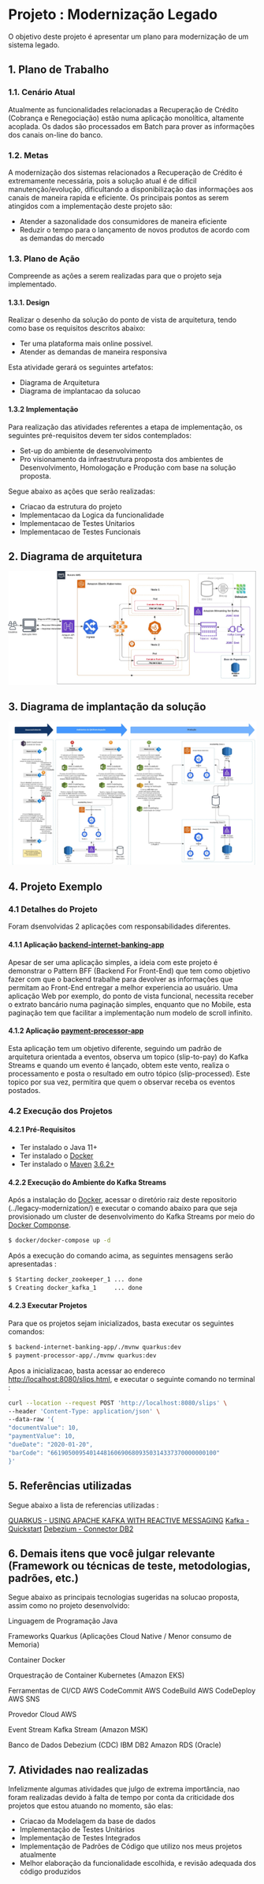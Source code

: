 # Projeto : Modernização Legado

O objetivo deste projeto é apresentar um plano para modernização de um sistema legado.

## 1. Plano de Trabalho

### 1.1. Cenário Atual

 Atualmente as funcionalidades relacionadas a Recuperação de Crédito (Cobrança e Renegociação) estão
 numa aplicação monolítica, altamente acoplada. Os dados são processados em Batch para prover as informações 
 dos canais on-line do banco.

### 1.2. Metas

A modernização dos sistemas relacionados a Recuperação de Crédito é extremamente necessária, pois a 
solução atual é de difícil manutenção/evolução, dificultando a disponibilização das informações aos 
canais de maneira rapida e eficiente. Os principais pontos as serem atingidos com a implementação 
deste projeto são:

- Atender a sazonalidade dos consumidores de maneira eficiente
- Reduzir o tempo para o lançamento de novos produtos de acordo com as demandas do mercado

### 1.3. Plano de Ação

Compreende as ações a serem realizadas para que o projeto seja implementado. 

#### 1.3.1. Design

Realizar o desenho da solução do ponto de vista de arquitetura, tendo como base os requisitos descritos abaixo:

- Ter uma plataforma mais online possivel.
- Atender as demandas de maneira responsiva

Esta atividade gerará os seguintes artefatos: 

- Diagrama de Arquitetura
- Diagrama de implantacao da solucao

#### 1.3.2 Implementação

Para realização das atividades referentes a etapa de implementação, os seguintes pré-requisitos devem 
ter sidos contemplados:

- Set-up do ambiente de desenvolvimento
- Pro visionamento da infraestrutura proposta dos ambientes de Desenvolvimento, Homologação e Produção com base na solução proposta.

Segue abaixo as ações que serão realizadas:

- Criacao da estrutura do projeto
- Implementacao da Logica da funcionalidade 
- Implementacao de Testes Unitarios
- Implementacao de Testes Funcionais

## 2. Diagrama de arquitetura

<p align="center" >
<img src="https://github.com/ads1986/legacy-modernization/blob/main/artifacts/diagrama-arquitetura.jpeg"/>
</p>

## 3. Diagrama de implantação da solução

<p align="center" >
<img src="https://github.com/ads1986/legacy-modernization/blob/main/artifacts/diagrama-implantacao.jpeg"/>
</p>

## 4. Projeto Exemplo

### 4.1 Detalhes do Projeto

Foram dsenvolvidas 2 aplicações com responsabilidades diferentes.

#### 4.1.1 Aplicação [backend-internet-banking-app](https://github.com/ads1986/legacy-modernization/tree/main/backend-internet-banking-app)

Apesar de ser uma aplicação simples, a ideia com este projeto é demonstrar o Pattern BFF (Backend For Front-End) que tem como objetivo fazer com que o backend 
trabalhe para devolver as informações que permitam ao Front-End entregar a melhor experiencia ao usuário. Uma aplicação Web por exemplo, do ponto de vista funcional, 
necessita receber o extrato bancário numa paginação simples, enquanto que no Mobile, esta paginação tem que facilitar a implementação num modelo de scroll infinito.

#### 4.1.2 Aplicação [payment-processor-app](https://github.com/ads1986/legacy-modernization/tree/main/payment-processor-app)

Esta aplicação tem um objetivo diferente, seguindo um padrão de arquitetura orientada a eventos, observa um topico (slip-to-pay) do Kafka Streams e quando
um evento é lançado, obtem este vento, realiza o processamento e posta o resultado em outro tópico (slip-processed). Este topico por sua vez, permitira que quem o observar
receba os eventos postados.

### 4.2 Execução dos Projetos

#### 4.2.1 Pré-Requisitos

- Ter instalado o Java 11+
- Ter instalado o [Docker](https://docs.docker.com/get-docker/)
- Ter instalado o [Maven](https://maven.apache.org/) [3.6.2+](https://maven.apache.org/download.cgi)

#### 4.2.2 Execução do Ambiente do Kafka Streams

Após a instalação do [Docker](https://docs.docker.com/get-docker/), acessar o diretório raiz deste repositorio (../legacy-modernization/) e executar o comando abaixo para que seja provisionado 
um cluster de desenvolvimento do Kafka Streams por meio do [Docker Componse](https://docs.docker.com/compose/).

```sh
$ docker/docker-compose up -d
```

Após a execução do comando acima, as seguintes mensagens serão apresentadas :

```sh
$ Starting docker_zookeeper_1 ... done
$ Creating docker_kafka_1     ... done
```

#### 4.2.3 Executar Projetos

Para que os projetos sejam inicializados, basta executar os seguintes comandos:

```sh
$ backend-internet-banking-app/./mvnw quarkus:dev
$ payment-processor-app/./mvnw quarkus:dev
```

Apos a inicializacao, basta acessar ao endereco [http://localhost:8080/slips.html](http://localhost:8080/slips.html), e executar 
o seguinte comando no terminal :

```sh
curl --location --request POST 'http://localhost:8080/slips' \
--header 'Content-Type: application/json' \
--data-raw '{
"documentValue": 10,
"paymentValue": 10,
"dueDate": "2020-01-20",
"barCode": "66190500954014481606906809350314337370000000100"
}'
```

## 5. Referências utilizadas

Segue abaixo a lista de referencias utilizadas :

[QUARKUS - USING APACHE KAFKA WITH REACTIVE MESSAGING](https://quarkus.io/guides/kafka)
[Kafka - Quickstart](https://kafka.apache.org/quickstart)
[Debezium - Connector DB2](https://debezium.io/documentation/reference/connectors/db2.html)

## 6. Demais itens que você julgar relevante (Framework ou técnicas de teste, metodologias, padrões, etc.)

Segue abaixo as principais tecnologias sugeridas na solucao proposta, assim como no projeto desenvolvido:

Linguagem de Programação
  Java

Frameworks
  Quarkus (Aplicações Cloud Native / Menor consumo de Memoria)

Container
  Docker

Orquestração de Container
  Kubernetes (Amazon EKS)

Ferramentas de CI/CD
  AWS CodeCommit
  AWS CodeBuild
  AWS CodeDeploy
  AWS SNS

Provedor Cloud
  AWS

Event Stream
  Kafka Stream (Amazon MSK)

Banco de Dados
  Debezium (CDC)
  IBM DB2
  Amazon RDS (Oracle)

## 7. Atividades nao realizadas

Infelizmente algumas atividades que julgo de extrema importância, nao foram realizadas devido à falta de tempo 
por conta da criticidade dos projetos que estou atuando no momento, são elas:

- Criacao da Modelagem da base de dados
- Implementação de Testes Unitários 
- Implementação de Testes Integrados
- Implementação de Padrões de Código que utilizo nos meus projetos atualmente
- Melhor elaboração da funcionalidade escolhida, e revisão adequada dos código produzidos
